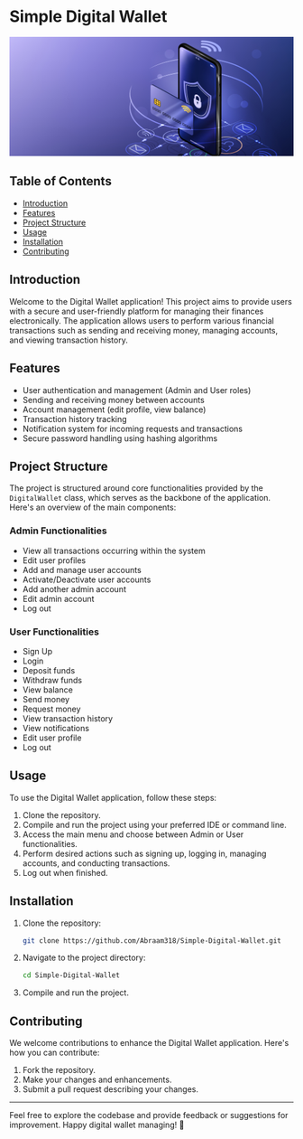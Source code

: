 # Simple Digital Wallet

![Digital Wallet](bg.jpg)

## Table of Contents

- [Introduction](#introduction)
- [Features](#features)
- [Project Structure](#project-structure)
- [Usage](#usage)
- [Installation](#installation)
- [Contributing](#contributing)
  
## Introduction

Welcome to the Digital Wallet application! This project aims to provide users with a secure and user-friendly platform for managing their finances electronically. The application allows users to perform various financial transactions such as sending and receiving money, managing accounts, and viewing transaction history.

## Features

- User authentication and management (Admin and User roles)
- Sending and receiving money between accounts
- Account management (edit profile, view balance)
- Transaction history tracking
- Notification system for incoming requests and transactions
- Secure password handling using hashing algorithms

## Project Structure

The project is structured around core functionalities provided by the `DigitalWallet` class, which serves as the backbone of the application. Here's an overview of the main components:

### Admin Functionalities

- View all transactions occurring within the system
- Edit user profiles
- Add and manage user accounts
- Activate/Deactivate user accounts
- Add another admin account
- Edit admin account
- Log out

### User Functionalities

- Sign Up
- Login
- Deposit funds
- Withdraw funds
- View balance
- Send money
- Request money
- View transaction history
- View notifications
- Edit user profile
- Log out

## Usage

To use the Digital Wallet application, follow these steps:

1. Clone the repository.
2. Compile and run the project using your preferred IDE or command line.
3. Access the main menu and choose between Admin or User functionalities.
4. Perform desired actions such as signing up, logging in, managing accounts, and conducting transactions.
5. Log out when finished.

## Installation

1. Clone the repository:
    ```bash
    git clone https://github.com/Abraam318/Simple-Digital-Wallet.git
    ```
2. Navigate to the project directory:
    ```bash
    cd Simple-Digital-Wallet
    ```
3. Compile and run the project.

## Contributing

We welcome contributions to enhance the Digital Wallet application. Here's how you can contribute:

1. Fork the repository.
2. Make your changes and enhancements.
3. Submit a pull request describing your changes.

---

Feel free to explore the codebase and provide feedback or suggestions for improvement. Happy digital wallet managing! 🚀
